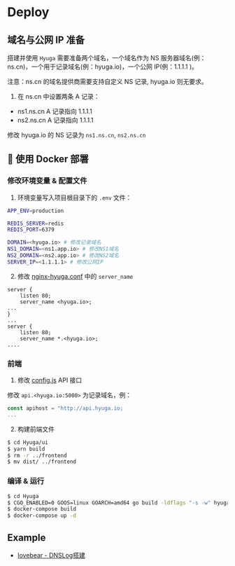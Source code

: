 # Deploy

## 域名与公网 IP 准备

搭建并使用 `Hyuga` 需要准备两个域名，一个域名作为 NS 服务器域名(例：ns.cn)，一个用于记录域名(例：hyuga.io)，一个公网 IP(例：1.1.1.1 )。

注意：ns.cn 的域名提供商需要支持自定义 NS 记录, hyuga.io 则无要求。

1. 在 ns.cn 中设置两条 A 记录：
- ns1.ns.cn  A 记录指向  1.1.1.1        
- ns2.ns.cn  A 记录指向  1.1.1.1

修改 hyuga.io 的 NS 记录为 `ns1.ns.cn`, `ns2.ns.cn` 

## 🐳 使用 Docker 部署

### 修改环境变量 & 配置文件

1. 环境变量写入项目根目录下的 `.env` 文件：

```bash
APP_ENV=production

REDIS_SERVER=redis
REDIS_PORT=6379

DOMAIN=<hyuga.io> # 修改记录域名
NS1_DOMAIN=<ns1.app.io> # 修改NS1域名
NS2_DOMAIN=<ns2.app.io> # 修改NS2域名
SERVER_IP=<1.1.1.1> # 修改公网IP
```

2. 修改 [nginx-hyuga.conf](./deploy/nginx/nginx-hyuga.conf) 中的 `server_name`
```nginx
server {
    listen 80;
    server_name <hyuga.io>;
...
}
...
server {
    listen 80;
    server_name *.<hyuga.io>;
....
```

### 前端
1. 修改 [config.js](./ui/src/utils/conf.js) API 接口

修改 `api.<hyuga.io:5000>` 为记录域名，例：
```JavaScript
const apihost = "http://api.hyuga.io;
...
```

2. 构建前端文件

```bash
$ cd Hyuga/ui
$ yarn build
$ rm -r ../frontend
$ mv dist/ ../frontend
```

### 编译 & 运行
```bash
$ cd Hyuga
$ CGO_ENABLED=0 GOOS=linux GOARCH=amd64 go build -ldflags "-s -w" hyuga.go # 编译
$ docker-compose build
$ docker-compose up -d
```

## Example
- [lovebear - DNSLog搭建](http://lovebear.top/2020/12/13/DNSLog/)